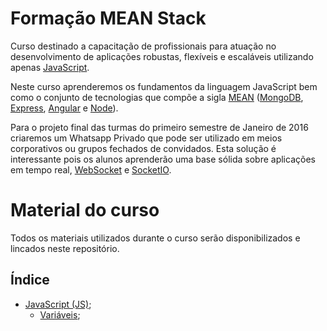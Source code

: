 # Formação MEAN Stack

Curso destinado a capacitação de profissionais para atuação no desenvolvimento de aplicações robustas, flexíveis e escaláveis utilizando apenas [JavaScript](https://pt.wikipedia.org/wiki/JavaScript).

Neste curso aprenderemos os fundamentos da linguagem JavaScript bem como o conjunto de tecnologias que compõe a sigla [MEAN](http://mean.io/) ([MongoDB](https://www.mongodb.org/), [Express](http://expressjs.com/), [Angular](https://angularjs.org/) e [Node](https://nodejs.org/en/)).

Para o projeto final das turmas do primeiro semestre de Janeiro de 2016 criaremos um Whatsapp Privado que pode ser utilizado em meios corporativos ou grupos fechados de convidados. Esta solução é interessante pois os alunos aprenderão uma base sólida sobre aplicações em tempo real, [WebSocket](https://pt.wikipedia.org/wiki/WebSocket) e [SocketIO](http://socket.io/).

# Material do curso

Todos os materiais utilizados durante o curso serão disponibilizados e lincados neste repositório.

## Índice

- [JavaScript (JS)](./material/javascript.md);
  - [Variáveis](./material/javascript-variaveis.md);
